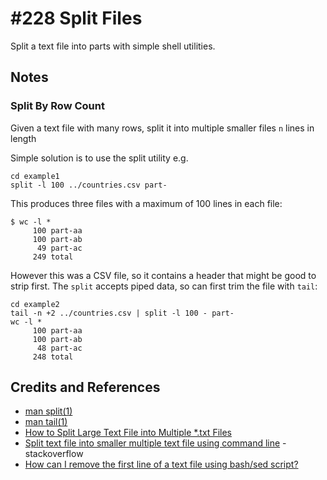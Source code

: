 # #228 Split Files

Split a text file into parts with simple shell utilities.

## Notes

### Split By Row Count

Given a text file with many rows, split it into multiple smaller files `n` lines in length

Simple solution is to use the split utility e.g.

    cd example1
    split -l 100 ../countries.csv part-

This produces three files with a maximum of 100 lines in each file:

    $ wc -l *
         100 part-aa
         100 part-ab
          49 part-ac
         249 total

However this was a CSV file, so it contains a header that might be good to strip first.
The `split` accepts piped data, so can first trim the file with `tail`:

    cd example2
    tail -n +2 ../countries.csv | split -l 100 - part-
    wc -l *
         100 part-aa
         100 part-ab
          48 part-ac
         248 total

## Credits and References

* [man split(1)](https://man7.org/linux/man-pages/man1/split.1.html)
* [man tail(1)](https://man7.org/linux/man-pages/man1/tail.1.html)
* [How to Split Large Text File into Multiple *.txt Files](https://www.linuxshelltips.com/split-large-file-into-multiple-files/)
* [Split text file into smaller multiple text file using command line](https://stackoverflow.com/questions/25249516/split-text-file-into-smaller-multiple-text-file-using-command-line) - stackoverflow
* [How can I remove the first line of a text file using bash/sed script?](https://stackoverflow.com/questions/339483/how-can-i-remove-the-first-line-of-a-text-file-using-bash-sed-script)
